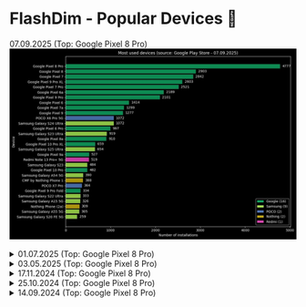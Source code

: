 # FlashDim - Popular Devices 📱

07.09.2025 (Top: Google Pixel 8 Pro)
<img src="popular_devices_20250907.jpg"/>

<details>
  <summary>01.07.2025 (Top: Google Pixel 8 Pro)</summary>
  <img src="popular_devices_20250701.jpg"/>
</details>

<details>
  <summary>03.05.2025 (Top: Google Pixel 8 Pro)</summary>
  <img src="popular_devices_20250503.jpg"/>
</details>

<details>
  <summary>17.11.2024 (Top: Google Pixel 8 Pro)</summary>
  <img src="popular_devices_20241117.jpg"/>
</details>

<details>
  <summary>25.10.2024 (Top: Google Pixel 8 Pro)</summary>
  <img src="popular_devices_20241025.jpg"/>
</details>

<details>
  <summary>14.09.2024 (Top: Google Pixel 8 Pro)</summary>
  <img src="popular_devices_20240914.jpg"/>
</details>
